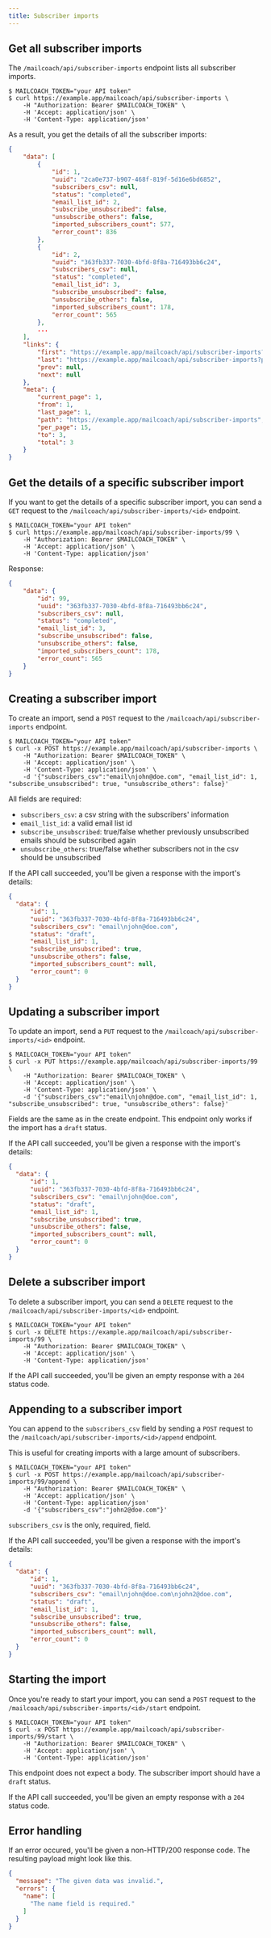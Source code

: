 ```yaml
---
title: Subscriber imports
---
```


## Get all subscriber imports

The `/mailcoach/api/subscriber-imports` endpoint lists all subscriber imports.

```shell script
$ MAILCOACH_TOKEN="your API token"
$ curl https://example.app/mailcoach/api/subscriber-imports \
    -H "Authorization: Bearer $MAILCOACH_TOKEN" \
    -H 'Accept: application/json' \
    -H 'Content-Type: application/json'
```

As a result, you get the details of all the subscriber imports:

```json
{
    "data": [
        {
            "id": 1,
            "uuid": "2ca0e737-b907-468f-819f-5d16e6bd6852",
            "subscribers_csv": null,
            "status": "completed",
            "email_list_id": 2,
            "subscribe_unsubscribed": false,
            "unsubscribe_others": false,
            "imported_subscribers_count": 577,
            "error_count": 836
        },
        {
            "id": 2,
            "uuid": "363fb337-7030-4bfd-8f8a-716493bb6c24",
            "subscribers_csv": null,
            "status": "completed",
            "email_list_id": 3,
            "subscribe_unsubscribed": false,
            "unsubscribe_others": false,
            "imported_subscribers_count": 178,
            "error_count": 565
        },
        ...
    ],
    "links": {
        "first": "https://example.app/mailcoach/api/subscriber-imports?page=1",
        "last": "https://example.app/mailcoach/api/subscriber-imports?page=1",
        "prev": null,
        "next": null
    },
    "meta": {
        "current_page": 1,
        "from": 1,
        "last_page": 1,
        "path": "https://example.app/mailcoach/api/subscriber-imports",
        "per_page": 15,
        "to": 3,
        "total": 3
    }
}
```

## Get the details of a specific subscriber import

If you want to get the details of a specific subscriber import, you can send a `GET` request to the `/mailcoach/api/subscriber-imports/<id>` endpoint.

```shell script
$ MAILCOACH_TOKEN="your API token"
$ curl https://example.app/mailcoach/api/subscriber-imports/99 \
    -H "Authorization: Bearer $MAILCOACH_TOKEN" \
    -H 'Accept: application/json' \
    -H 'Content-Type: application/json'
```

Response:

```json
{
    "data": {
        "id": 99,
        "uuid": "363fb337-7030-4bfd-8f8a-716493bb6c24",
        "subscribers_csv": null,
        "status": "completed",
        "email_list_id": 3,
        "subscribe_unsubscribed": false,
        "unsubscribe_others": false,
        "imported_subscribers_count": 178,
        "error_count": 565
    }
}
```

## Creating a subscriber import

To create an import, send a `POST` request to the `/mailcoach/api/subscriber-imports` endpoint.

```shell script
$ MAILCOACH_TOKEN="your API token"
$ curl -x POST https://example.app/mailcoach/api/subscriber-imports \
    -H "Authorization: Bearer $MAILCOACH_TOKEN" \
    -H 'Accept: application/json' \
    -H 'Content-Type: application/json' \
    -d '{"subscribers_csv":"email\njohn@doe.com", "email_list_id": 1, "subscribe_unsubscribed": true, "unsubscribe_others": false}'
```

All fields are required:

- `subscribers_csv`: a csv string with the subscribers' information
- `email_list_id`: a valid email list id
- `subscribe_unsubscribed`: true/false whether previously unsubscribed emails should be subscribed again
- `unsubscribe_others`: true/false whether subscribers not in the csv should be unsubscribed

If the API call succeeded, you'll be given a response with the import's details:

```json
{
  "data": {
      "id": 1,
      "uuid": "363fb337-7030-4bfd-8f8a-716493bb6c24",
      "subscribers_csv": "email\njohn@doe.com",
      "status": "draft",
      "email_list_id": 1,
      "subscribe_unsubscribed": true,
      "unsubscribe_others": false,
      "imported_subscribers_count": null,
      "error_count": 0
  }
}
```

## Updating a subscriber import

To update an import, send a `PUT` request to the `/mailcoach/api/subscriber-imports/<id>` endpoint.

```shell script
$ MAILCOACH_TOKEN="your API token"
$ curl -x PUT https://example.app/mailcoach/api/subscriber-imports/99 \
    -H "Authorization: Bearer $MAILCOACH_TOKEN" \
    -H 'Accept: application/json' \
    -H 'Content-Type: application/json' \
    -d '{"subscribers_csv":"email\njohn@doe.com", "email_list_id": 1, "subscribe_unsubscribed": true, "unsubscribe_others": false}'
```

Fields are the same as in the create endpoint. This endpoint only works if the import has a `draft` status.

If the API call succeeded, you'll be given a response with the import's details:

```json
{
  "data": {
      "id": 1,
      "uuid": "363fb337-7030-4bfd-8f8a-716493bb6c24",
      "subscribers_csv": "email\njohn@doe.com",
      "status": "draft",
      "email_list_id": 1,
      "subscribe_unsubscribed": true,
      "unsubscribe_others": false,
      "imported_subscribers_count": null,
      "error_count": 0
  }
}
```

## Delete a subscriber import

To delete a subscriber import, you can send a `DELETE` request to the `/mailcoach/api/subscriber-imports/<id>` endpoint.

```shell script
$ MAILCOACH_TOKEN="your API token"
$ curl -x DELETE https://example.app/mailcoach/api/subscriber-imports/99 \
    -H "Authorization: Bearer $MAILCOACH_TOKEN" \
    -H 'Accept: application/json' \
    -H 'Content-Type: application/json'
```

If the API call succeeded, you'll be given an empty response with a `204` status code.

## Appending to a subscriber import

You can append to the `subscribers_csv` field by sending a `POST` request to the `/mailcoach/api/subscriber-imports/<id>/append` endpoint.

This is useful for creating imports with a large amount of subscribers.

```shell script
$ MAILCOACH_TOKEN="your API token"
$ curl -x POST https://example.app/mailcoach/api/subscriber-imports/99/append \
    -H "Authorization: Bearer $MAILCOACH_TOKEN" \
    -H 'Accept: application/json' \
    -H 'Content-Type: application/json'
    -d '{"subscribers_csv":"john2@doe.com"}'
```

`subscribers_csv` is the only, required, field.

If the API call succeeded, you'll be given a response with the import's details:

```json
{
  "data": {
      "id": 1,
      "uuid": "363fb337-7030-4bfd-8f8a-716493bb6c24",
      "subscribers_csv": "email\njohn@doe.com\njohn2@doe.com",
      "status": "draft",
      "email_list_id": 1,
      "subscribe_unsubscribed": true,
      "unsubscribe_others": false,
      "imported_subscribers_count": null,
      "error_count": 0
  }
}
```

## Starting the import

Once you're ready to start your import, you can send a `POST` request to the `/mailcoach/api/subscriber-imports/<id>/start` endpoint.

```shell script
$ MAILCOACH_TOKEN="your API token"
$ curl -x POST https://example.app/mailcoach/api/subscriber-imports/99/start \
    -H "Authorization: Bearer $MAILCOACH_TOKEN" \
    -H 'Accept: application/json' \
    -H 'Content-Type: application/json'
```

This endpoint does not expect a body. The subscriber import should have a `draft` status.

If the API call succeeded, you'll be given an empty response with a `204` status code.

## Error handling

If an error occured, you'll be given a non-HTTP/200 response code. The resulting payload might look like this.

```json
{
  "message": "The given data was invalid.",
  "errors": {
    "name": [
      "The name field is required."
    ]
  }
}
```
